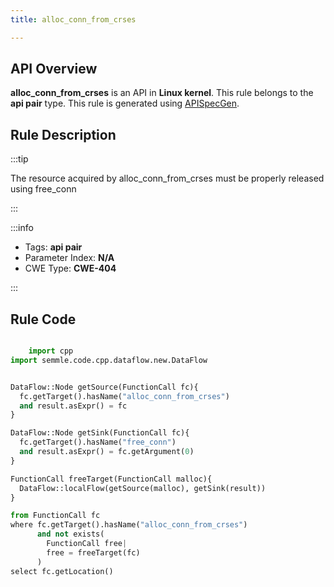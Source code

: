 ```yaml
---
title: alloc_conn_from_crses

---
```



## API Overview
**alloc_conn_from_crses** is an API in **Linux kernel**. This rule belongs to the **api pair** type. This rule is generated using [APISpecGen](../../tools/APISpecGen).
## Rule Description

:::tip

The resource acquired by alloc_conn_from_crses must be properly released using free_conn

:::

:::info

- Tags: **api pair**
- Parameter Index: **N/A**
- CWE Type: **CWE-404**

:::

## Rule Code
```python

    import cpp
import semmle.code.cpp.dataflow.new.DataFlow


DataFlow::Node getSource(FunctionCall fc){
  fc.getTarget().hasName("alloc_conn_from_crses")
  and result.asExpr() = fc
}

DataFlow::Node getSink(FunctionCall fc){
  fc.getTarget().hasName("free_conn")
  and result.asExpr() = fc.getArgument(0)
}

FunctionCall freeTarget(FunctionCall malloc){
  DataFlow::localFlow(getSource(malloc), getSink(result))
}

from FunctionCall fc
where fc.getTarget().hasName("alloc_conn_from_crses")
      and not exists(
        FunctionCall free| 
        free = freeTarget(fc)
      )
select fc.getLocation()

    
```